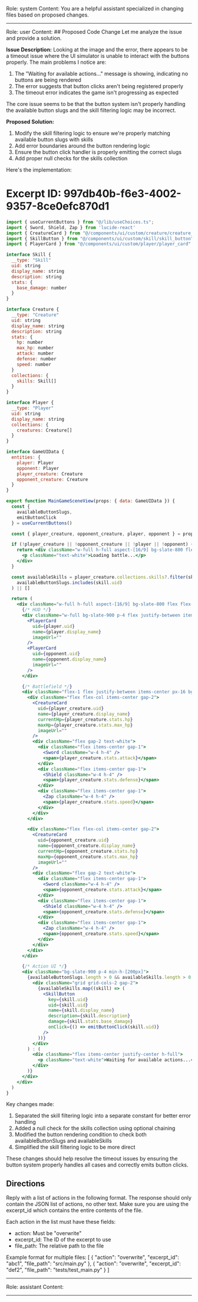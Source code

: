 Role: system
Content: You are a helpful assistant specialized in changing files based on proposed changes.
__________________
Role: user
Content: ## Proposed Code Change
Let me analyze the issue and provide a solution.

**Issue Description:**
Looking at the image and the error, there appears to be a timeout issue where the UI simulator is unable to interact with the buttons properly. The main problems I notice are:

1. The "Waiting for available actions..." message is showing, indicating no buttons are being rendered
2. The error suggests that button clicks aren't being registered properly
3. The timeout error indicates the game isn't progressing as expected

The core issue seems to be that the button system isn't properly handling the available button slugs and the skill filtering logic may be incorrect.

**Proposed Solution:**
1. Modify the skill filtering logic to ensure we're properly matching available button slugs with skills
2. Add error boundaries around the button rendering logic
3. Ensure the button click handler is properly emitting the correct slugs
4. Add proper null checks for the skills collection

Here's the implementation:

# Excerpt ID: 997db40b-f6e3-4002-9357-8ce0efc870d1
```jsx main_game/templates/MainGameScene.tsx
import { useCurrentButtons } from "@/lib/useChoices.ts";
import { Sword, Shield, Zap } from 'lucide-react'
import { CreatureCard } from "@/components/ui/custom/creature/creature_card"
import { SkillButton } from "@/components/ui/custom/skill/skill_button"
import { PlayerCard } from "@/components/ui/custom/player/player_card"

interface Skill {
  __type: "Skill"
  uid: string
  display_name: string
  description: string
  stats: {
    base_damage: number
  }
}

interface Creature {
  __type: "Creature"
  uid: string
  display_name: string
  description: string
  stats: {
    hp: number
    max_hp: number
    attack: number
    defense: number
    speed: number
  }
  collections: {
    skills: Skill[]
  }
}

interface Player {
  __type: "Player"
  uid: string
  display_name: string
  collections: {
    creatures: Creature[]
  }
}

interface GameUIData {
  entities: {
    player: Player
    opponent: Player
    player_creature: Creature
    opponent_creature: Creature
  }
}

export function MainGameSceneView(props: { data: GameUIData }) {
  const {
    availableButtonSlugs,
    emitButtonClick
  } = useCurrentButtons()

  const { player_creature, opponent_creature, player, opponent } = props.data.entities

  if (!player_creature || !opponent_creature || !player || !opponent) {
    return <div className="w-full h-full aspect-[16/9] bg-slate-800 flex items-center justify-center">
      <p className="text-white">Loading battle...</p>
    </div>
  }

  const availableSkills = player_creature.collections.skills?.filter(skill => 
    availableButtonSlugs.includes(skill.uid)
  ) || []

  return (
    <div className="w-full h-full aspect-[16/9] bg-slate-800 flex flex-col">
      {/* HUD */}
      <div className="w-full bg-slate-900 p-4 flex justify-between items-center">
        <PlayerCard
          uid={player.uid}
          name={player.display_name}
          imageUrl=""
        />
        <PlayerCard
          uid={opponent.uid}
          name={opponent.display_name}
          imageUrl=""
        />
      </div>

      {/* Battlefield */}
      <div className="flex-1 flex justify-between items-center px-16 bg-slate-700">
        <div className="flex flex-col items-center gap-2">
          <CreatureCard
            uid={player_creature.uid}
            name={player_creature.display_name}
            currentHp={player_creature.stats.hp}
            maxHp={player_creature.stats.max_hp}
            imageUrl=""
          />
          <div className="flex gap-2 text-white">
            <div className="flex items-center gap-1">
              <Sword className="w-4 h-4" />
              <span>{player_creature.stats.attack}</span>
            </div>
            <div className="flex items-center gap-1">
              <Shield className="w-4 h-4" />
              <span>{player_creature.stats.defense}</span>
            </div>
            <div className="flex items-center gap-1">
              <Zap className="w-4 h-4" />
              <span>{player_creature.stats.speed}</span>
            </div>
          </div>
        </div>

        <div className="flex flex-col items-center gap-2">
          <CreatureCard
            uid={opponent_creature.uid}
            name={opponent_creature.display_name}
            currentHp={opponent_creature.stats.hp}
            maxHp={opponent_creature.stats.max_hp}
            imageUrl=""
          />
          <div className="flex gap-2 text-white">
            <div className="flex items-center gap-1">
              <Sword className="w-4 h-4" />
              <span>{opponent_creature.stats.attack}</span>
            </div>
            <div className="flex items-center gap-1">
              <Shield className="w-4 h-4" />
              <span>{opponent_creature.stats.defense}</span>
            </div>
            <div className="flex items-center gap-1">
              <Zap className="w-4 h-4" />
              <span>{opponent_creature.stats.speed}</span>
            </div>
          </div>
        </div>
      </div>

      {/* Action UI */}
      <div className="bg-slate-900 p-4 min-h-[200px]">
        {availableButtonSlugs.length > 0 && availableSkills.length > 0 ? (
          <div className="grid grid-cols-2 gap-2">
            {availableSkills.map((skill) => (
              <SkillButton
                key={skill.uid}
                uid={skill.uid}
                name={skill.display_name}
                description={skill.description}
                damage={skill.stats.base_damage}
                onClick={() => emitButtonClick(skill.uid)}
              />
            ))}
          </div>
        ) : (
          <div className="flex items-center justify-center h-full">
            <p className="text-white">Waiting for available actions...</p>
          </div>
        )}
      </div>
    </div>
  )
}
```

Key changes made:
1. Separated the skill filtering logic into a separate constant for better error handling
2. Added a null check for the skills collection using optional chaining
3. Modified the button rendering condition to check both availableButtonSlugs and availableSkills
4. Simplified the skill filtering logic to be more direct

These changes should help resolve the timeout issues by ensuring the button system properly handles all cases and correctly emits button clicks.

## Directions
Reply with a list of actions in the following format. The response should only contain the JSON list of actions, no other text.
Make sure you are using the excerpt_id which contains the entire contents of the file.

Each action in the list must have these fields:
- action: Must be "overwrite"
- excerpt_id: The ID of the excerpt to use
- file_path: The relative path to the file

Example format for multiple files:
[
    {
        "action": "overwrite",
        "excerpt_id": "abc1",
        "file_path": "src/main.py"
    },
    {
        "action": "overwrite",
        "excerpt_id": "def2",
        "file_path": "tests/test_main.py"
    }
]
__________________
Role: assistant
Content: 
__________________
